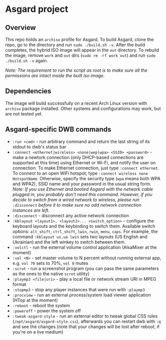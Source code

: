 Asgard project
==============

Overview
--------
This repo holds an `archiso` profile for Asgard. To build Asgard, clone the repo, go to the directory and run `sudo ./build.sh -v`. After the build completes, the hybrid ISO image will appear in the `out` directory.
To rebuild the image, remove `work` and `out` dirs (`sudo rm -rf work out`) and run `sudo ./build.sh -v` again.

*Note: The requirement to run the script as root is to make sure all the permissions are intact inside the built iso image.*

Dependencies
------------
The image will build successfully on a recent Arch Linux version with `archiso` package installed. Other systems and configurations may work, but are not tested yet.

Asgard-specific DWB commands
---------------------------------------------
- `:run <cmd>` - run arbitrary <cmd> command and return the last string of its stdout to dwb's status bar
- `:connect <ethernet|wireless> <none|wep|wpa> <SSID> <password>` - make a newtork connection (only DHCP-based connections are supported at this time) using Ethernet or Wi-Fi, and notify the user on connection. To make Ethernet connection, just type `:connect ethernet`. To connect to an open WiFi hotspot, type `:connect wireless none HotspotName`. Otherwise, specify the security type (`wpa` means both WPA and WPA2), SSID name and your password in the usual string form. *Note: If you use Ethernet and booted Asgard with the network cable plugged in, you probably don't need this command. However, if you decide to switch from a wired network to wireless, please run `:disconnect` before it to make sure no odd network connection instances are left.*
- `:disconnect` - disconnect any active network connection
- `:kblayout <layout1>, <layout2>... <switch_option>` - configure the keyboard layouts and the keybinding to switch them. Available switch options: `alt_shift`, `ctrl_shift`, `lwin`, `rwin`, `menu`, `caps`. For example, the command `:kblayout us,ua lwin` sets two layouts (US English and Ukrainian) and the left winkey to switch between them.
- `:volctl` - run the external volume control application (AlsaMixer at the moment)
- `:vol <N>` - set master volume to N percent without running external app, e.g. `vol 70` sets to 70%, `vol 0` mutes
- `:scrot` - run a screenshot program (you can pass the same parameters as the ones to the native `scrot` utility)
- `:playmp3 <file|uri>` - play a local file or network stream URI in MPEG format
- `:stopmp3` - stop any player instances that were run with `:playmp3`
- `:procview` - run an external process/system load viewer application (HTop at the moment)
- `:reboot` - reboot the system
- `:poweroff` - power the system off
- `:tweak-asgard-style` - run an external editor to tweak global CSS rules (`/opt/asgard/asgard-style.css`), afterwards you can restart dwb with `:q` and see the changes (note that your changes will be lost after reboot, if you're on a live medium)
